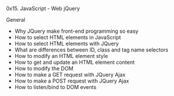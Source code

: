0x15. JavaScript - Web jQuery

General
  * Why JQuery make front-end programming so easy
  * How to select HTML elements in JavaScript
  * How to select HTML elements with JQuery
  * What are differences between ID, class and tag name selectors
  * How to modify an HTML element style
  * How to get and update an HTML element content
  * How to modify the DOM
  * How to make a GET request with JQuery Ajax
  * How to make a POST request with JQuery Ajax
  * How to listen/bind to DOM events
